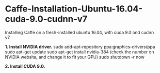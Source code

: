 # Caffe-Installation-Ubuntu-16.04-cuda-9.0-cudnn-v7

Installing Caffe on a fresh-installed ubuntu 16.04, with cuda 9.0 and cudnn v7.

**1. Install NVIDIA driver.**
      sudo add-apt-repository ppa:graphics-drivers/ppa
      sudo apt-get update
      sudo apt-get install nvidia-384 (check the number on NVIDIA website, and change it to fit your GPU)
      sudo shutdown -r now

**2. Install CUDA 9.0.**


      



